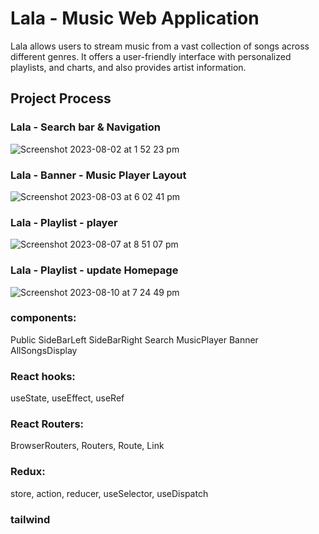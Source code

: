 # Lala - Music Web Application

Lala allows users to stream music from a vast collection of songs across different genres. It offers a user-friendly interface with personalized playlists, and charts, and also provides artist information.

## Project Process

### Lala - Search bar & Navigation
![Screenshot 2023-08-02 at 1 52 23 pm](https://github.com/CamB102/zing-box-react-project/assets/120146979/5891b13b-3abc-4280-9404-39f3721336d9)


### Lala - Banner - Music Player Layout
![Screenshot 2023-08-03 at 6 02 41 pm](https://github.com/CamB102/zing-box-react-project/assets/120146979/96f3b45d-cda9-4e7f-b1b1-cca304122382)

### Lala - Playlist - player
![Screenshot 2023-08-07 at 8 51 07 pm](https://github.com/CamB102/Lala-music-app/assets/120146979/865c2734-f05a-4b92-815d-e893a17c8022)

### Lala - Playlist - update Homepage
![Screenshot 2023-08-10 at 7 24 49 pm](https://github.com/CamB102/Lala-music-app/assets/120146979/b0829e86-4991-4eff-958b-ac014cf836eb)




### components: 
Public
SideBarLeft
SideBarRight
Search
MusicPlayer
Banner
AllSongsDisplay

### React hooks:
useState, useEffect, useRef

### React Routers:
BrowserRouters, Routers, Route, Link

### Redux:
store, action, reducer,
useSelector, useDispatch

### tailwind



